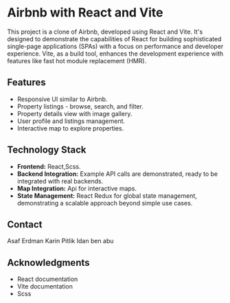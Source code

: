 # Airbnb with React and Vite

This project is a clone of Airbnb, developed using React and Vite. It's designed to demonstrate the capabilities of React for building sophisticated single-page applications (SPAs) with a focus on performance and developer experience. Vite, as a build tool, enhances the development experience with features like fast hot module replacement (HMR).

## Features

- Responsive UI similar to Airbnb.
- Property listings - browse, search, and filter.
- Property details view with image gallery.
- User profile and listings management.
- Interactive map to explore properties.

## Technology Stack

- **Frontend:** React,Scss.
- **Backend Integration:** Example API calls are demonstrated, ready to be integrated with real backends.
- **Map Integration:** Api for interactive maps.
- **State Management:** React Redux for global state management, demonstrating a scalable approach beyond simple use cases.


## Contact

Asaf Erdman
Karin Pitlik
Idan ben abu

## Acknowledgments

- React documentation
- Vite documentation
- Scss
